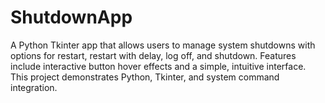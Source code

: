 # ShutdownApp
A Python Tkinter app that allows users to manage system shutdowns with options for restart, restart with delay, log off, and shutdown. Features include interactive button hover effects and a simple, intuitive interface. This project demonstrates Python, Tkinter, and system command integration.
